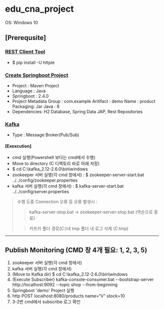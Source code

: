 # edu_cna_project

OS: Windows 10

## [Prerequsite]

### [REST Client Tool](https://github.com/TheOpenCloudEngine/uEngine-cloud/wiki/Httpie-설치)
- $ pip install -U httpie

### [Create Springboot Project](https://start.spring.io/)
- Project : Maven Project
- Language : Java
- Springboot : 2.4.0
- Project Metadata
  Group : com.example
  Aritifact : demo
  Name : product
  Packaging: Jar
  Java : 8
- Dependencies: H2 Database, Spring Data JAP, Rest Repositories

### [Kafka](https://blusky10.tistory.com/366) 
 - Type : Message Broker(Pub/Sub)
 #### [Exexcution]
 - cmd 실행(Powershell 보다는 cmd에서 수행) 
 - Move to directory (C 디렉토리 바로 아래 저장)
 - $ cd C:\kafka_2.12-2.6.0\bin\windows
 - zookeeper 서버 실행(각 cmd 창에서) : $ zookeeper-server-start.bat ../../config/zookeeper.properties
 - kafka 서버 실행(각 cmd 창에서) : $ kafka-server-start.bat ../../config/server.properties
 
 > 수행 도중 Connection 오류 등 오류 발생시 :
   > > kafka-server-stop.bat → zookeeper-server-stop.bat (역순으로 종료) 
   > 
   > > 카프카 폴더 경로(C:)내 tmp 폴더 내 로그 삭제 (C:tmp)

----

## Publish Monitoring (CMD 창 4개 필요: 1, 2, 3, 5)

 1. zookeeper 서버 실행(각 cmd 창에서)
 2. kafka 서버 실행(각 cmd 창에서) 
 3. (Move to Kafka dir) $ cd C:\kafka_2.12-2.6.0\bin\windows 
 4. (Execute Subscriber) kafka-console-consumer.bat --bootstrap-server http://localhost:9092 --topic shop --from-beginning 
 5. Springboot 'demo' Project 실행 
 6. http POST localhost:8080/products name=“V” stock=10 
 7. 3-2번 cmd에서 subscribe 로그 확인
